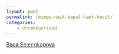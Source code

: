 ```yaml
---
layout: post
permalink: /mimpi-naik-kapal-laut-kecil/
categories:
    - Uncategorized
---
```


[Baca Selengkapnya](/10)